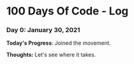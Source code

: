 # 100 Days Of Code - Log

### Day 0: January 30, 2021

**Today's Progress**: Joined the movement.

**Thoughts:** Let's see where it takes.
